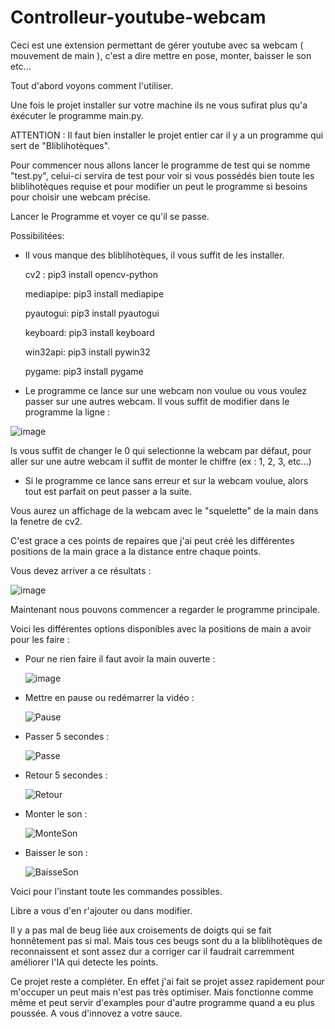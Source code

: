 # Controlleur-youtube-webcam
Ceci est une extension permettant de gérer youtube avec sa webcam ( mouvement de main ), c'est a dire mettre en pose, monter, baisser le son etc...

Tout d'abord voyons comment l'utiliser.



Une fois le projet installer sur votre machine ils ne vous sufirat plus qu'a éxécuter le programme main.py. 

ATTENTION : Il faut bien installer le projet entier car il y a un programme qui sert de "Bliblihotèques".

Pour commencer nous allons lancer le programme de test qui se nomme "test.py", celui-ci servira de test pour voir si vous possédés bien toute les bliblihotèques requise et pour modifier un peut le programme si besoins pour choisir une webcam précise.



Lancer le Programme et voyer ce qu'il se passe.

Possibilitées:

 - Il vous manque des bliblihotèques, il vous suffit de les installer.

   cv2 : 
   pip3 install opencv-python
   
   mediapipe:
   pip3 install mediapipe
   
   pyautogui:
   pip3 install pyautogui
   
   keyboard:
   pip3 install keyboard
   
   win32api:
   pip3 install pywin32
   
   pygame:
   pip3 install pygame
   
 - Le programme ce lance sur une webcam non voulue ou vous voulez passer sur une autres webcam. Il vous suffit de modifier dans le programme la ligne :

![image](https://user-images.githubusercontent.com/72353621/113747781-06876080-9708-11eb-99aa-bb27e809c813.png)

   ls vous suffit de changer le 0 qui selectionne la webcam par défaut, pour aller sur une autre webcam il suffit de monter le chiffre (ex : 1, 2, 3, etc...)

 - Si le programme ce lance sans erreur et sur la webcam voulue, alors tout est parfait on peut passer a la suite.


Vous aurez un affichage de la webcam avec le "squelette" de la main dans la fenetre de cv2.

C'est grace a ces points de repaires que j'ai peut créé les différentes positions de la main grace a la distance entre chaque points.



Vous devez arriver a ce résultats : 

![image](https://user-images.githubusercontent.com/72353621/113748870-47cc4000-9709-11eb-9ae6-dc037893e376.png)


Maintenant nous pouvons commencer a regarder le programme principale.

Voici les différentes options disponibles avec la positions de main a avoir pour les faire :

 - Pour ne rien faire il faut avoir la main ouverte : 
   
   ![image](https://user-images.githubusercontent.com/72353621/113749421-f2446300-9709-11eb-8f39-369574bfd08a.png)


 - Mettre en pause ou redémarrer la vidéo : 
   
   ![Pause](https://user-images.githubusercontent.com/72353621/113749286-caed9600-9709-11eb-88a9-58abf98d9293.PNG)

 - Passer 5 secondes :
   
   ![Passe](https://user-images.githubusercontent.com/72353621/113749745-47807480-970a-11eb-83d6-bd2328f6dbb9.PNG)
   
 - Retour 5 secondes :
   
   ![Retour](https://user-images.githubusercontent.com/72353621/113749811-5c5d0800-970a-11eb-9abe-25853b80f13c.PNG)
  
 - Monter le son : 
   
   ![MonteSon](https://user-images.githubusercontent.com/72353621/113749917-7696e600-970a-11eb-978a-51d8ebab3329.PNG)
   
 - Baisser le son :

   ![BaisseSon](https://user-images.githubusercontent.com/72353621/113749970-84e50200-970a-11eb-9320-74a67f47ccdb.PNG)


Voici pour l'instant toute les commandes possibles.

Libre a vous d'en r'ajouter ou dans modifier. 

Il y a pas mal de beug liée aux croisements de doigts qui se fait honnêtement pas si mal. Mais tous ces beugs sont du a la bliblihotèques de reconnaissent et sont assez dur a corriger car il faudrait carremment améliorer l'IA qui detecte les points.

Ce projet reste a compléter. En effet j'ai fait se projet assez rapidement pour m'occuper un peut mais n'est pas très optimiser. Mais fonctionne comme même et peut servir d'examples pour d'autre programme quand a eu plus poussée. A vous d'innovez a votre sauce. 

